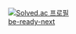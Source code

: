 [![Solved.ac 프로필](http://mazassumnida.wtf/api/generate_badge?boj=seonh4996)](https://solved.ac/seonh4996)
<br/>
[be-ready-next](https://be-ready-next.com/)
